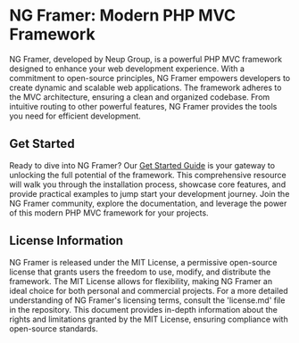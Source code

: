 # NG Framer: Modern PHP MVC Framework
NG Framer, developed by Neup Group, is a powerful PHP MVC framework designed to enhance your web development experience. 
With a commitment to open-source principles,
NG Framer empowers developers to create dynamic and scalable web applications.
The framework adheres to the MVC architecture, ensuring a clean and organized codebase.
From intuitive routing to other powerful features, NG Framer provides the tools you need for efficient development.

## Get Started
Ready to dive into NG Framer?
Our [Get Started Guide](https://ngframer.github.io/ngframerphp/get-started) is your gateway
to unlocking the full potential of the framework.
This comprehensive resource will walk you through the installation process,
showcase core features, and provide practical examples to jump start your development journey.
Join the NG Framer community, explore the documentation,
and leverage the power of this modern PHP MVC framework for your projects.

## License Information
NG Framer is released under the MIT License, 
a permissive open-source license that grants users the freedom to use, modify, and distribute the framework.
The MIT License allows for flexibility, making NG Framer an ideal choice for both personal and commercial projects.
For a more detailed understanding of NG Framer's licensing terms, consult the 'license.md' file in the repository.
This document provides in-depth information about the rights and limitations granted by the MIT License,
ensuring compliance with open-source standards.
